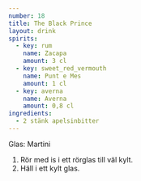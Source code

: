 ```yaml
---
number: 18
title: The Black Prince
layout: drink
spirits: 
  - key: rum
    name: Zacapa
    amount: 3 cl
  - key: sweet_red_vermouth
    name: Punt e Mes
    amount: 1 cl
  - key: averna
    name: Averna
    amount: 0,8 cl
ingredients: 
  - 2 stänk apelsinbitter
---
```



Glas: Martini

1) Rör med is i ett rörglas till väl kylt.  
2) Häll i ett kylt glas.  
